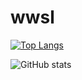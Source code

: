 # wwsl

[![Top Langs](https://github-readme-stats.vercel.app/api/top-langs/?username=deandrawhitby)](https://github.com/anuraghazra/github-readme-stats)

![GitHub stats](https://github-readme-stats.vercel.app/api?username=deandrawhitby&show_icons=true)  
